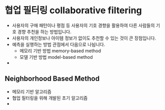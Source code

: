 # 협업 필터링 collaborative filtering
- 사용자의 구매 패턴이나 평점 등 사용자의 기호 경향을 활용하여 다른 사람들의 기호 경향 추천을 하는 방법입니다.
- 사용자의 개인정보나 아이템 정보가 없이도 추천할 수 있는 것이 큰 장점입니다.
- 예측을 실행하는 방법 관점에서 다음으로 나뉩니다.
	- 메모리 기반 방법 memory-based method
	- 모델 기반 방법 model-based method
- 

## Neighborhood Based Method
- 메모리 기반 알고리즘
- 협업 필터링을 위해 개발된 초기 알고리즘
- 
